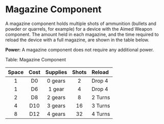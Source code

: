 # Magazine Component

A magazine component holds multiple shots of ammunition (bullets and
powder or quarrels, for example) for a device with the Aimed Weapon
component. The amount held in each magazine, and the time required to
reload the device with a full magazine, are shown in the table below.

**Power:** A magazine component does not require any additional power.

Table: Magazine Component

| Space | Cost | Supplies | Shots | Reload    |
| :---: | :--: | :------: | :---: | :-------- |
| 1     | D0   | 0 gears  | 2     | Drop 4    |
| 1     | D6   | 1 gear   | 4     | Drop 4    |
| 2     | D8   | 2 gears  | 8     | 2 Turns   |
| 4     | D10  | 3 gears  | 16    | 3 Turns   |
| 8     | D12  | 4 gears  | 32    | 4 Turns   |

